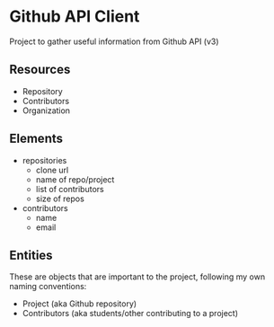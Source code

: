 # Github API Client

Project to gather useful information from Github API (v3)

## Resources

- Repository
- Contributors
- Organization

## Elements

- repositories
  - clone url
  - name of repo/project
  - list of contributors
  - size of repos
- contributors
  - name
  - email

## Entities

These are objects that are important to the project, following my own naming conventions:

- Project (aka Github repository)
- Contributors (aka students/other contributing to a project)
